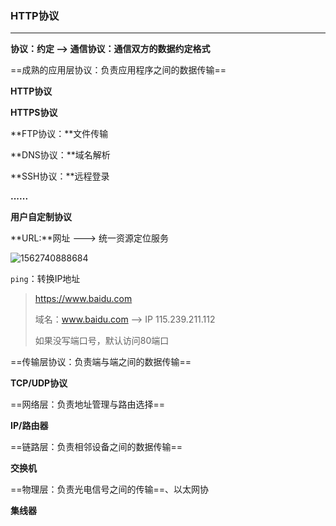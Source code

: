 ### HTTP协议

****

**协议：约定 --> 通信协议：通信双方的数据约定格式**

==成熟的应用层协议：负责应用程序之间的数据传输==

**HTTP协议**

**HTTPS协议**

**FTP协议：**文件传输

**DNS协议：**域名解析

**SSH协议：**远程登录

**......**

**用户自定制协议**

**URL:**网址  --->  统一资源定位服务

![1562740888684](C:\Users\j2726\AppData\Roaming\Typora\typora-user-images\1562740888684.png)

`ping`：转换IP地址

> https://www.baidu.com
>
> 域名：www.baidu.com ——> IP 115.239.211.112
>
> 如果没写端口号，默认访问80端口

==传输层协议：负责端与端之间的数据传输==

**TCP/UDP协议**

==网络层：负责地址管理与路由选择==

**IP/路由器**

==链路层：负责相邻设备之间的数据传输==

**交换机**

==物理层：负责光电信号之间的传输==、以太网协

**集线器**

